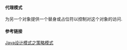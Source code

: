 #### 代理模式
为另一个对象提供一个替身或占位符以控制对这个对象的访问.


#### 参考链接
[Java设计模式之策略模式](http://blog.csdn.net/jason0539/article/details/45007553)

